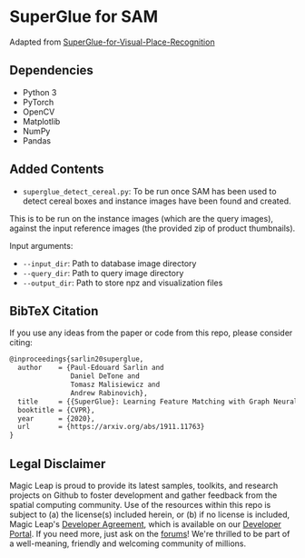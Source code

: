 # SuperGlue for SAM
Adapted from [SuperGlue-for-Visual-Place-Recognition](https://github.com/jomariya23156/SuperGlue-for-Visual-Place-Recognition)

## Dependencies
* Python 3
* PyTorch 
* OpenCV 
* Matplotlib
* NumPy 
* Pandas


## Added Contents
* `superglue_detect_cereal.py`: To be run once SAM has been used to detect cereal boxes and instance images have been found and created.

This is to be run on the instance images (which are the query images), against the input reference images (the provided zip of product thumbnails).

Input arguments:

* `--input_dir`: Path to database image directory
* `--query_dir`: Path to query image directory
* `--output_dir`: Path to store npz and visualization files

## BibTeX Citation
If you use any ideas from the paper or code from this repo, please consider citing:

```txt
@inproceedings{sarlin20superglue,
  author    = {Paul-Edouard Sarlin and
               Daniel DeTone and
               Tomasz Malisiewicz and
               Andrew Rabinovich},
  title     = {{SuperGlue}: Learning Feature Matching with Graph Neural Networks},
  booktitle = {CVPR},
  year      = {2020},
  url       = {https://arxiv.org/abs/1911.11763}
}
```

## Legal Disclaimer
Magic Leap is proud to provide its latest samples, toolkits, and research projects on Github to foster development and gather feedback from the spatial computing community. Use of the resources within this repo is subject to (a) the license(s) included herein, or (b) if no license is included, Magic Leap's [Developer Agreement](https://id.magicleap.com/terms/developer), which is available on our [Developer Portal](https://developer.magicleap.com/).
If you need more, just ask on the [forums](https://forum.magicleap.com/hc/en-us/community/topics)!
We're thrilled to be part of a well-meaning, friendly and welcoming community of millions.
